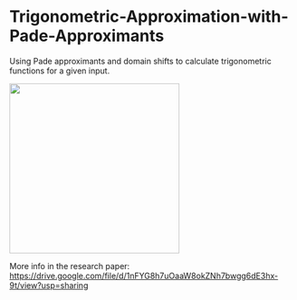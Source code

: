 # Trigonometric-Approximation-with-Pade-Approximants

Using Pade approximants and domain shifts to calculate trigonometric functions for a given input.

<img src="images/43idiotboxthumbnail.jpg" height="300">


More info in the research paper: 
https://drive.google.com/file/d/1nFYG8h7uOaaW8okZNh7bwgg6dE3hx-9t/view?usp=sharing
